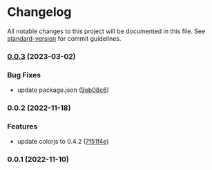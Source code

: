 # Changelog

All notable changes to this project will be documented in this file. See [standard-version](https://github.com/conventional-changelog/standard-version) for commit guidelines.

### [0.0.3](https://github.com/ambar/postcss-change-color/compare/v0.0.2...v0.0.3) (2023-03-02)


### Bug Fixes

* update package.json ([9eb08c6](https://github.com/ambar/postcss-change-color/commit/9eb08c6ff7afe3e463d59a8033ff2e78cee580e4))

### 0.0.2 (2022-11-18)


### Features

* update colorjs to 0.4.2 ([7f51f4e](https://github.com/ambar/postcss-change-color/commit/7f51f4ec2c294d5bf43e4ee154f8c733394af640))

### 0.0.1 (2022-11-10)
